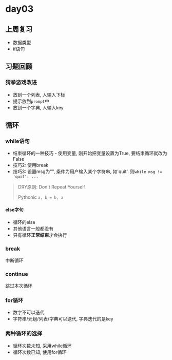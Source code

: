 # day03

## 上周复习

- 数据类型
- if语句

## 习题回顾

### 猜拳游戏改进

- 放到一个列表, 人输入下标
- 提示放到`prompt`中
- 放到一个字典, 人输入key

## 循环

### while语句

- 结束循环的一种技巧 - 使用变量, 刚开始把变量设置为True, 要结束循环就改为False
- 技巧2: 使用break
- 技巧3: 设置msg为"", 条件为用户输入某个字符串, 如'quit'. 则`while msg != 'quit': ...`

> DRY原则:
> Don't Repeat Yourself
>
> Pythonic
>   `a, b = b, a`

#### else字句

- 循环的else
- 其他语言一般都没有
- 只有循环**正常结束**才会执行

### break

中断循环

### continue

跳过本次循环

### for循环

- 数字不可以迭代
- 字符串/元组/列表/字典可以迭代, 字典迭代的是key

### 两种循环的选择

- 循环次数未知, 采用while循环
- 循环次数已知, 使用for循环